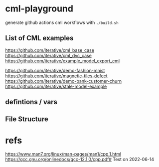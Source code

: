 # cml-playground

generate github actions cml workflows with `./build.sh`

## List of CML examples
https://github.com/iterative/cml_base_case
https://github.com/iterative/cml_dvc_case
https://github.com/iterative/example_model_export_cml

https://github.com/iterative/demo-fashion-mnist
https://github.com/iterative/magnetic-tiles-defect
https://github.com/iterative/demo-bank-customer-churn
https://github.com/iterative/stale-model-example

## defintions / vars

## File Structure

# refs
https://www.man7.org/linux/man-pages/man1/cpp.1.html
https://gcc.gnu.org/onlinedocs/gcc-12.1.0/cpp.pdf# Test on 2022-06-14
